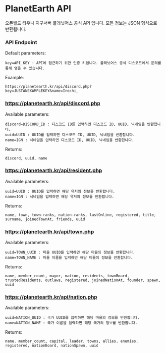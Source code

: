 # PlanetEarth API
오픈월드 타우니 지구서버 플래닛어스 공식 API 입니다. 모든 정보는 JSON 형식으로 반환됩니다.

### API Endpoint
Default parameters:
```
key=API_KEY : API에 접근하기 위한 인증 키입니다. 플래닛어스 공식 디스코드에서 문의를 통해 얻을 수 있습니다.
```

Example:
```
https://planetearth.kr/api/discord.php?key=JUSTANEXAMPLEKEY&name=Irochi_
```

### https://planetearth.kr/api/discord.php

Available parameters:
```
discord=DISCORD_ID : 디스코드 ID를 입력하면 디스코드 ID, UUID, 닉네임을 반환합니다.
uuid=UUID : UUID를 입력하면 디스코드 ID, UUID, 닉네임을 반환합니다.
name=IGN : 닉네임을 입력하면 디스코드 ID, UUID, 닉네임을 반환합니다.
```

Returns:
```
discord, uuid, name
```

### https://planetearth.kr/api/resident.php

Available parameters:
```
uuid=UUID : UUID를 입력하면 해당 유저의 정보를 반환합니다.
name=IGN : 닉네임을 입력하면 해당 유저의 정보를 반환합니다.
```

Returns:
```
name, town, town-ranks, nation-ranks, lastOnline, registered, title, surname, joinedTownAt, friends, uuid
```

### https://planetearth.kr/api/town.php

Available parameters:
```
uuid=TOWN_UUID : 마을 UUID를 입력하면 해당 마을의 정보를 반환합니다.
name=TOWN_NAME : 마을 이름을 입력하면 해당 마을의 정보를 반환합니다.
```

Returns:
```
name, member_count, mayor, nation, residents, townBoard, trustedResidents, outlaws, registered, joinedNationAt, founder, spawn, uuid
```

### https://planetearth.kr/api/nation.php

Available parameters:
```
uuid=NATION_UUID : 국가 UUID를 입력하면 해당 마을의 정보를 반환합니다.
name=NATION_NAME : 국가 이름을 입력하면 해당 국가의 정보를 반환합니다.
```

Returns:
```
name, member_count, capital, leader, towns, allies, enemies, registered, nationBoard, nationSpawn, uuid
```
